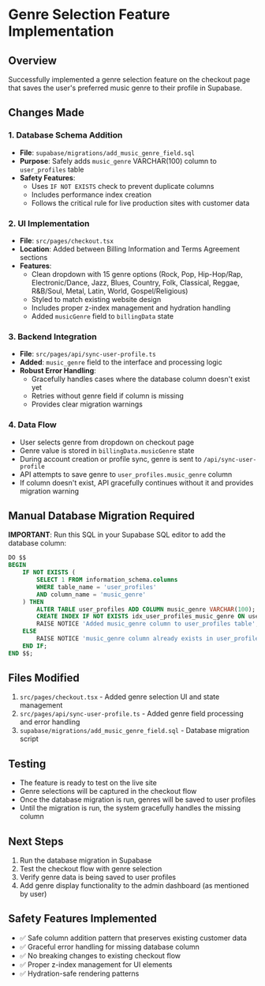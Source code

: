 # Genre Selection Feature Implementation

## Overview
Successfully implemented a genre selection feature on the checkout page that saves the user's preferred music genre to their profile in Supabase.

## Changes Made

### 1. Database Schema Addition
- **File**: `supabase/migrations/add_music_genre_field.sql`
- **Purpose**: Safely adds `music_genre` VARCHAR(100) column to `user_profiles` table
- **Safety Features**: 
  - Uses `IF NOT EXISTS` check to prevent duplicate columns
  - Includes performance index creation
  - Follows the critical rule for live production sites with customer data

### 2. UI Implementation
- **File**: `src/pages/checkout.tsx`
- **Location**: Added between Billing Information and Terms Agreement sections
- **Features**:
  - Clean dropdown with 15 genre options (Rock, Pop, Hip-Hop/Rap, Electronic/Dance, Jazz, Blues, Country, Folk, Classical, Reggae, R&B/Soul, Metal, Latin, World, Gospel/Religious)
  - Styled to match existing website design
  - Includes proper z-index management and hydration handling
  - Added `musicGenre` field to `billingData` state

### 3. Backend Integration
- **File**: `src/pages/api/sync-user-profile.ts`
- **Added**: `music_genre` field to the interface and processing logic
- **Robust Error Handling**: 
  - Gracefully handles cases where the database column doesn't exist yet
  - Retries without genre field if column is missing
  - Provides clear migration warnings

### 4. Data Flow
- User selects genre from dropdown on checkout page
- Genre value is stored in `billingData.musicGenre` state
- During account creation or profile sync, genre is sent to `/api/sync-user-profile`
- API attempts to save genre to `user_profiles.music_genre` column
- If column doesn't exist, API gracefully continues without it and provides migration warning

## Manual Database Migration Required

**IMPORTANT**: Run this SQL in your Supabase SQL editor to add the database column:

```sql
DO $$ 
BEGIN
    IF NOT EXISTS (
        SELECT 1 FROM information_schema.columns 
        WHERE table_name = 'user_profiles' 
        AND column_name = 'music_genre'
    ) THEN
        ALTER TABLE user_profiles ADD COLUMN music_genre VARCHAR(100);
        CREATE INDEX IF NOT EXISTS idx_user_profiles_music_genre ON user_profiles(music_genre);
        RAISE NOTICE 'Added music_genre column to user_profiles table';
    ELSE
        RAISE NOTICE 'music_genre column already exists in user_profiles table';
    END IF;
END $$;
```

## Files Modified
1. `src/pages/checkout.tsx` - Added genre selection UI and state management
2. `src/pages/api/sync-user-profile.ts` - Added genre field processing and error handling
3. `supabase/migrations/add_music_genre_field.sql` - Database migration script

## Testing
- The feature is ready to test on the live site
- Genre selections will be captured in the checkout flow
- Once the database migration is run, genres will be saved to user profiles
- Until the migration is run, the system gracefully handles the missing column

## Next Steps
1. Run the database migration in Supabase
2. Test the checkout flow with genre selection
3. Verify genre data is being saved to user profiles
4. Add genre display functionality to the admin dashboard (as mentioned by user)

## Safety Features Implemented
- ✅ Safe column addition pattern that preserves existing customer data
- ✅ Graceful error handling for missing database column
- ✅ No breaking changes to existing checkout flow
- ✅ Proper z-index management for UI elements
- ✅ Hydration-safe rendering patterns